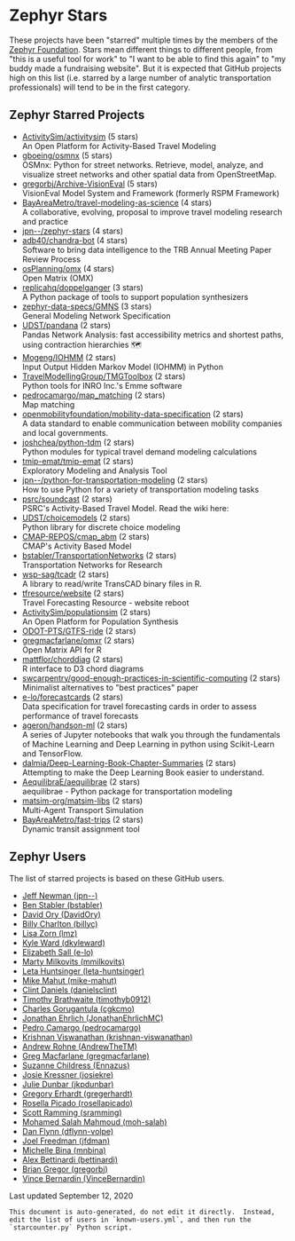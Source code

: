# Zephyr Stars

These projects have been "starred" multiple times by the 
members of the [Zephyr Foundation](https://zephyrtransport.org).
Stars mean different things to different people, from "this is a 
useful tool for work" to "I want to be able to find this again" 
to "my buddy made a fundraising website".  But it is expected 
that GitHub projects high on this list (i.e. starred by a large 
number of analytic transportation professionals) will tend to be 
in the first category.  

## Zephyr Starred Projects
- [ActivitySim/activitysim](https://www.github.com/ActivitySim/activitysim) (5 stars)  
  An Open Platform for Activity-Based Travel Modeling
- [gboeing/osmnx](https://www.github.com/gboeing/osmnx) (5 stars)  
  OSMnx: Python for street networks. Retrieve, model, analyze, and visualize street networks and other spatial data from OpenStreetMap.
- [gregorbj/Archive-VisionEval](https://www.github.com/gregorbj/Archive-VisionEval) (5 stars)  
  VisionEval Model System and Framework (formerly RSPM Framework)
- [BayAreaMetro/travel-modeling-as-science](https://www.github.com/BayAreaMetro/travel-modeling-as-science) (4 stars)  
  A collaborative, evolving, proposal to improve travel modeling research and practice
- [jpn--/zephyr-stars](https://www.github.com/jpn--/zephyr-stars) (4 stars)  
- [adb40/chandra-bot](https://www.github.com/adb40/chandra-bot) (4 stars)  
  Software to bring data intelligence to the TRB Annual Meeting Paper Review Process
- [osPlanning/omx](https://www.github.com/osPlanning/omx) (4 stars)  
  Open Matrix (OMX)
- [replicahq/doppelganger](https://www.github.com/replicahq/doppelganger) (3 stars)  
  A Python package of tools to support population synthesizers
- [zephyr-data-specs/GMNS](https://www.github.com/zephyr-data-specs/GMNS) (3 stars)  
  General Modeling Network Specification
- [UDST/pandana](https://www.github.com/UDST/pandana) (2 stars)  
  Pandas Network Analysis: fast accessibility metrics and shortest paths, using contraction hierarchies :world_map:
- [Mogeng/IOHMM](https://www.github.com/Mogeng/IOHMM) (2 stars)  
  Input Output Hidden Markov Model (IOHMM) in Python
- [TravelModellingGroup/TMGToolbox](https://www.github.com/TravelModellingGroup/TMGToolbox) (2 stars)  
  Python tools for INRO Inc.'s Emme software
- [pedrocamargo/map_matching](https://www.github.com/pedrocamargo/map_matching) (2 stars)  
  Map matching
- [openmobilityfoundation/mobility-data-specification](https://www.github.com/openmobilityfoundation/mobility-data-specification) (2 stars)  
  A data standard to enable communication between mobility companies and local governments.
- [joshchea/python-tdm](https://www.github.com/joshchea/python-tdm) (2 stars)  
  Python modules for typical travel demand modeling calculations 
- [tmip-emat/tmip-emat](https://www.github.com/tmip-emat/tmip-emat) (2 stars)  
  Exploratory Modeling and Analysis Tool
- [jpn--/python-for-transportation-modeling](https://www.github.com/jpn--/python-for-transportation-modeling) (2 stars)  
  How to use Python for a variety of transportation modeling tasks
- [psrc/soundcast](https://www.github.com/psrc/soundcast) (2 stars)  
  PSRC's Activity-Based Travel Model. Read the wiki here:
- [UDST/choicemodels](https://www.github.com/UDST/choicemodels) (2 stars)  
  Python library for discrete choice modeling
- [CMAP-REPOS/cmap_abm](https://www.github.com/CMAP-REPOS/cmap_abm) (2 stars)  
  CMAP's Activity Based Model
- [bstabler/TransportationNetworks](https://www.github.com/bstabler/TransportationNetworks) (2 stars)  
  Transportation Networks for Research
- [wsp-sag/tcadr](https://www.github.com/wsp-sag/tcadr) (2 stars)  
  A library to read/write TransCAD binary files in R.
- [tfresource/website](https://www.github.com/tfresource/website) (2 stars)  
  Travel Forecasting Resource - website reboot
- [ActivitySim/populationsim](https://www.github.com/ActivitySim/populationsim) (2 stars)  
  An Open Platform for Population Synthesis
- [ODOT-PTS/GTFS-ride](https://www.github.com/ODOT-PTS/GTFS-ride) (2 stars)  
- [gregmacfarlane/omxr](https://www.github.com/gregmacfarlane/omxr) (2 stars)  
  Open Matrix API for R
- [mattflor/chorddiag](https://www.github.com/mattflor/chorddiag) (2 stars)  
  R interface to D3 chord diagrams
- [swcarpentry/good-enough-practices-in-scientific-computing](https://www.github.com/swcarpentry/good-enough-practices-in-scientific-computing) (2 stars)  
  Minimalist alternatives to "best practices" paper
- [e-lo/forecastcards](https://www.github.com/e-lo/forecastcards) (2 stars)  
  Data specification for travel forecasting cards in order to assess performance of travel forecasts 
- [ageron/handson-ml](https://www.github.com/ageron/handson-ml) (2 stars)  
  A series of Jupyter notebooks that walk you through the fundamentals of Machine Learning and Deep Learning in python using Scikit-Learn and TensorFlow.
- [dalmia/Deep-Learning-Book-Chapter-Summaries](https://www.github.com/dalmia/Deep-Learning-Book-Chapter-Summaries) (2 stars)  
  Attempting to make the Deep Learning Book easier to understand.
- [AequilibraE/aequilibrae](https://www.github.com/AequilibraE/aequilibrae) (2 stars)  
  aequilibrae - Python package for transportation modeling
- [matsim-org/matsim-libs](https://www.github.com/matsim-org/matsim-libs) (2 stars)  
  Multi-Agent Transport Simulation
- [BayAreaMetro/fast-trips](https://www.github.com/BayAreaMetro/fast-trips) (2 stars)  
  Dynamic transit assignment tool


## Zephyr Users

The list of starred projects is based on these GitHub users.

- [Jeff Newman (jpn--)](https://www.github.com/jpn--)
- [Ben Stabler (bstabler)](https://www.github.com/bstabler)
- [David Ory (DavidOry)](https://www.github.com/DavidOry)
- [Billy Charlton (billyc)](https://www.github.com/billyc)
- [Lisa Zorn (lmz)](https://www.github.com/lmz)
- [Kyle Ward (dkyleward)](https://www.github.com/dkyleward)
- [Elizabeth Sall (e-lo)](https://www.github.com/e-lo)
- [Marty Milkovits (mmilkovits)](https://www.github.com/mmilkovits)
- [Leta Huntsinger (leta-huntsinger)](https://www.github.com/leta-huntsinger)
- [Mike Mahut (mike-mahut)](https://www.github.com/mike-mahut)
- [Clint Daniels (danielsclint)](https://www.github.com/danielsclint)
- [Timothy Brathwaite (timothyb0912)](https://www.github.com/timothyb0912)
- [Charles Gorugantula (cgkcmo)](https://www.github.com/cgkcmo)
- [Jonathan Ehrlich (JonathanEhrlichMC)](https://www.github.com/JonathanEhrlichMC)
- [Pedro Camargo (pedrocamargo)](https://www.github.com/pedrocamargo)
- [Krishnan Viswanathan (krishnan-viswanathan)](https://www.github.com/krishnan-viswanathan)
- [Andrew Rohne (AndrewTheTM)](https://www.github.com/AndrewTheTM)
- [Greg Macfarlane (gregmacfarlane)](https://www.github.com/gregmacfarlane)
- [Suzanne Childress (Ennazus)](https://www.github.com/Ennazus)
- [Josie Kressner (josiekre)](https://www.github.com/josiekre)
- [Julie Dunbar (jkpdunbar)](https://www.github.com/jkpdunbar)
- [Gregory Erhardt (gregerhardt)](https://www.github.com/gregerhardt)
- [Rosella Picado (rosellapicado)](https://www.github.com/rosellapicado)
- [Scott Ramming (sramming)](https://www.github.com/sramming)
- [Mohamed Salah Mahmoud (moh-salah)](https://www.github.com/moh-salah)
- [Dan Flynn (dflynn-volpe)](https://www.github.com/dflynn-volpe)
- [Joel Freedman (jfdman)](https://www.github.com/jfdman)
- [Michelle Bina (mnbina)](https://www.github.com/mnbina)
- [Alex Bettinardi (bettinardi)](https://www.github.com/bettinardi)
- [Brian Gregor (gregorbj)](https://www.github.com/gregorbj)
- [Vince Bernardin (VinceBernardin)](https://www.github.com/VinceBernardin)


Last updated September 12, 2020


	This document is auto-generated, do not edit it directly.  Instead,
	edit the list of users in `known-users.yml`, and then run the 
	`starcounter.py` Python script.

